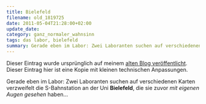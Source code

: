 ```yaml
---
title: Bielefeld
filename: old_1819725
date: 2011-05-04T21:28:00+02:00
update_date:
category: ganz_normaler_wahnsinn
tags: das labor, bielefeld
summary: Gerade eben im Labor: Zwei Laboranten suchen auf verschiedenen Karten verzweifelt die S-Bahnstation an der Uni Bielefeld, die sie zuvor mit eigenen Augen gesehen haben…
---
```

Dieser Eintrag wurde ursprünglich auf meinem [alten Blog veröffentlicht](https://stu.blogger.de/stories/1819725/). Dieser Eintrag hier ist eine Kopie mit kleinen technischen Anpassungen.

Gerade eben im Labor: Zwei Laboranten suchen auf verschiedenen Karten verzweifelt die S-Bahnstation an der Uni **Bielefeld**, die sie zuvor *mit eigenen Augen gesehen* haben…
